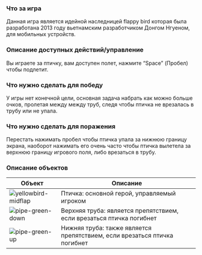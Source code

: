 ### Что за игра
Данная игра является идейной наследницей flappy bird которая была разработана 2013 году вьетнамским разработчиком Донгом Нгуеном, для мобильных устройств.

### Описание доступных действий/управление
Вы играете за птичку, вам доступен полет, нажмите “Space” (Пробел) чтобы подлетит.

### Что нужно сделать для победу
У игры нет конечной цели, основная задача набрать как можно больше очков, пролетая между между труб, следя чтобы птичка не врезалась в трубу или не упала.

### Что нужно сделать для поражения
Перестать нажимать пробел чтобы птичка упала за нижнюю границу экрана, наоборот нажимать его очень часто чтобы птичка вылетела за верхнюю границу игрового поля, либо врезаться в трубу.

### Описание объектов
| Объект | Описание |
| ------ | ------ |
| ![yellowbird-midflap](https://github.com/Sonyamaster1/Pixel-Bros/assets/63585689/b39437c3-7d59-48b5-85a1-42d30386cb0d) | Птичка: основной герой, управляемый игроком |
| ![pipe-green-down](https://github.com/Sonyamaster1/Pixel-Bros/assets/63585689/9974f945-fd27-4f0a-8e17-1e398c7e7d72) | Верхняя труба: является препятствием, если врезаться птичка погибнет |
| ![pipe-green-up](https://github.com/Sonyamaster1/Pixel-Bros/assets/63585689/970aa631-558f-4172-9639-0a670fd6ffe3) | Нижняя труба: также является препятствием, если врезаться птичка погибнет |
